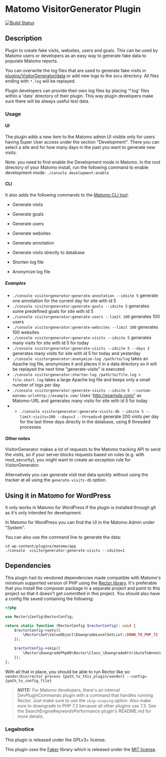 # Matomo VisitorGenerator Plugin

[![Build Status](https://github.com/matomo-org/plugin-VisitorGenerator/actions/workflows/matomo-tests.yml/badge.svg?branch=4.x-dev)](https://github.com/matomo-org/plugin-VisitorGenerator/actions/workflows/matomo-tests.yml)

## Description

Plugin to create fake visits, websites, users and goals. This can be used by Matomo users or developers as an easy way to generate fake data to populate Matomo reports.

You can overwrite the log files that are used to generate fake visits in [plugins/VisitorGenerator/data](https://github.com/matomo-org/plugin-VisitorGenerator/blob/master/data) or add new logs to the `data` directory. All files ending with `*.log` will be replayed.

Plugin developers can provide their own log files by placing '*.log' files within a 'data' directory of their plugin. This way plugin developers make sure there will be always useful test data.

### Usage 

#### UI
The plugin adds a new item to the Matomo admin UI visible only for users having Super User access under the section "Development". There you can select a site and for how many days in the past you want to generate new visits.

Note: you need to first enable the Development mode in Matomo. In the root directory of your Matomo install, run the following command to enable development mode: `./console development:enable`


#### CLI
It also adds the following commands to the [Matomo CLI tool](http://developer.matomo.org/guides/piwik-on-the-command-line):

* Generate visits

* Generate goals
* Generate users
* Generate websites
* Generate annotation
* Generate visits directly to database
* Shorten log file
* Anonymize log file

##### Examples
* `./console visitorgenerator:generate-annotation --idsite 5` generate one annotation for the current day for site with id 5
* `./console visitorgenerator:generate-goals --idsite 5` generates some predefined goals for site with id 5
* `./console visitorgenerator:generate-users --limit 100`  generates 100 users
* `./console visitorgenerator:generate-websites --limit 100` generates 100 websites
* `./console visitorgenerator:generate-visits --idsite 5`  generates many visits for site with id 5 for today
* `./console visitorgenerator:generate-visits --idsite 5 --days 2` generates many visits for site with id 5 for today and yesterday
* `./console visitorgenerator:anonymize-log /path/to/log` takes an Apache log file, anonymizes it and places it in a data directory so it will be replayed the next time "generate-visits" is executed
* `./console visitorgenerator:shorten-log /path/to/file.log > file.short.log` takes a large Apache log file and keeps only a small number of logs per day
* `./console visitorgenerator:generate-visits --idsite 5 --custom-matomo-url=http://example.com/` Uses 'http://example.com/' as Matomo-URL and generates many visits for site with id 5 for today
* * `./console visitorgenerator:generate-visits-db --idsite 5 --limit-visits=200 --days=3 --threads=8` generate 200 visits per day for the last three days directly in the database, using 8 threaded processes

#### Other notes

VisitorGenerator makes a lot of requests to the Matomo tracking API to send the visits, so if your server blocks requests based on rules (e.g. with mod_security), you might want to create an exception rule for VisitorGenerator.

Alternatively you can generate visit test data quickly without using the tracker at all using the `generate-visits-db` option. 

## Using it in Matomo for WordPress

It only works in Matomo for WordPress if the plugin is installed through git as it's only intended for development.

In Matomo for WordPress you can find the UI in the Matomo Admin under "System".

You can also use the command line to generate the data:

```
cd wp-content/plugins/matomo/app
./console  visitorgenerator:generate-visits --idsite=1
```

## Dependencies
This plugin had its vendored dependencies made compatible with Matomo's minimum supported version of PHP using the [Rector library](https://github.com/rectorphp/rector-downgrade-php). It's preferable that you install the composer package in a separate project and point to this project so that it doesn't get committed in this project. You should also have a config file saved containing the following:
```php
<?php

use Rector\Config\RectorConfig;

return static function (RectorConfig $rectorConfig): void {
    $rectorConfig->sets([
        \Rector\Set\ValueObject\DowngradeLevelSetList::DOWN_TO_PHP_72
    ]);

    $rectorConfig->skip([
        \Rector\DowngradePhp80\Rector\Class_\DowngradeAttributeToAnnotationRector::class
    ]);
};
```
With all that in place, you should be able to run Rector like so: `vendor/bin/rector process {path_to_this_plugin/vendor} --config={path_to_config_file}`

> **_NOTE:_**  For Matomo developers, there's an internal DevPluginCommands plugin with a command that handles running Rector. Just make sure to use the `skip-scoping` option. Also make sure to downgrade to PHP 7.2 because all other plugins use 7.3. See the SearchEngineKeywordsPerformance plugin's README.md for more details.

### Legalnotice

This plugin is released under the GPLv3+ license.

This plugin uses the [Faker](libs/Faker/readme.md) library which is released under the [MIT license](libs/Faker/LICENSE).
